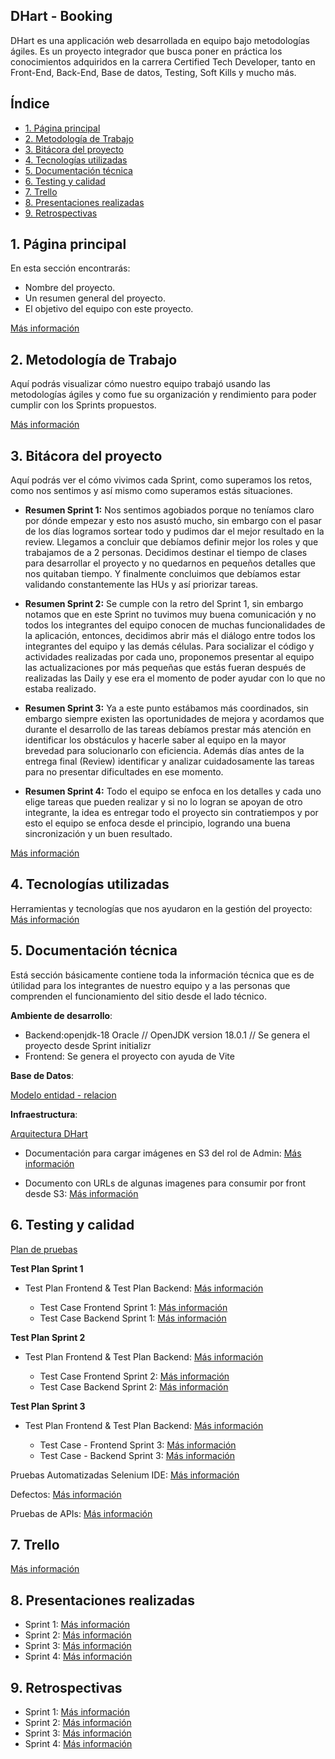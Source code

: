 ## DHart - Booking

DHart es una applicación web desarrollada en equipo bajo metodologías ágiles. Es un proyecto integrador que busca poner en práctica los conocimientos adquiridos en la carrera Certified Tech Developer, tanto en Front-End, Back-End, Base de datos, Testing, Soft Kills y mucho más.

## Índice

* [1. Página principal](#1-página-principal)
* [2. Metodología de Trabajo](#2-metodología-de-trabajo)
* [3. Bitácora del proyecto](#3-bitácora-del-proyecto)
* [4. Tecnologías utilizadas](#4-tecnologías-utilizadas)
* [5. Documentación técnica](#5-documentación-técnica)
* [6. Testing y calidad](#6-testing-y-calidad)
* [7. Trello](#7-trello)
* [8. Presentaciones realizadas](#8-presentaciones-realizadas)
* [9. Retrospectivas](#9-retrospectivas)

## 1. Página principal

En esta sección encontrarás:
  * Nombre del proyecto.
  * Un resumen general del proyecto.
  * El objetivo del equipo con este proyecto.

[Más información](https://docs.google.com/presentation/d/1WwELqgFqJvL16bqf0azexlOVCuIfOVb6DZ-BTKH639I/edit?usp=sharingEquipo)

## 2. Metodología de Trabajo

Aquí podrás visualizar cómo nuestro equipo trabajó usando las metodologías ágiles y como fue su organización y rendimiento para poder cumplir con los Sprints propuestos.

[Más información](https://docs.google.com/presentation/d/1qwPFgPTwKb8DQAehrUXQik_61Xps-CKPNLEQAXGPo_M/edit?usp=sharing)

## 3. Bitácora del proyecto

Aquí podrás ver el cómo vivimos cada Sprint, como superamos los retos, como nos sentimos y así mismo como superamos estás situaciones.
 
  * **Resumen Sprint 1:** Nos sentimos agobiados porque no teníamos claro por dónde empezar y esto nos asustó mucho, sin embargo con el pasar de los días logramos sortear todo y pudimos dar el mejor resultado en la review. Llegamos a concluir que debíamos definir mejor los roles y que trabajamos de a 2 personas. Decidimos destinar el tiempo de clases para desarrollar el proyecto y no quedarnos en pequeños detalles que nos quitaban tiempo. Y finalmente concluimos que debíamos estar validando constantemente las HUs y así priorizar tareas.

  * **Resumen Sprint 2:** Se cumple con la retro del Sprint 1, sin embargo notamos que en este Sprint no tuvimos muy buena comunicación y no todos los integrantes del equipo conocen de muchas funcionalidades de la aplicación, entonces, decidimos abrir más el diálogo entre todos los integrantes del equipo y las demás células. Para socializar el código y actividades realizadas por cada uno, proponemos presentar al equipo las
  actualizaciones por más pequeñas que estás fueran después de realizadas las Daily y ese era el momento de poder ayudar con lo que no estaba realizado.

  * **Resumen Sprint 3:** Ya a este punto estábamos más coordinados, sin embargo siempre existen las oportunidades de mejora y acordamos que durante el desarrollo de las tareas debíamos prestar más atención en identificar los obstáculos y hacerle saber al equipo en la mayor brevedad para solucionarlo con eficiencia. Además días antes de la entrega final (Review) identificar y analizar cuidadosamente las tareas para no presentar dificultades en ese momento.

  * **Resumen Sprint 4:** Todo el equipo se enfoca en los detalles y cada uno elige tareas que pueden realizar y si no lo logran se apoyan de otro integrante, la idea es entregar todo el proyecto sin contratiempos y por esto el equipo se enfoca desde el principio, logrando una buena sincronización y un buen resultado.

[Más información](https://docs.google.com/presentation/d/1DyR1FQZJojs-UZM8LAEWighyds5GQ87Ux4FGdeuIqU/edit?usp=sharing)

## 4. Tecnologías utilizadas

Herramientas y tecnologías que nos ayudaron en la gestión del proyecto: [Más información](https://docs.google.com/presentation/d/1Uanum12QrD6t9nuXbckTB8WjxRJ2M3RcaYfVDUrtAp0/edit?usp=sharing)

## 5. Documentación técnica

Está sección básicamente contiene toda la información técnica que es de útilidad para los integrantes de nuestro equipo y a las personas que comprenden el funcionamiento del sitio desde el lado técnico.

**Ambiente de desarrollo**:

  * Backend:openjdk-18 Oracle // OpenJDK version 18.0.1 // Se genera el proyecto desde Sprint initializr
  * Frontend: Se genera el proyecto con ayuda de Vite

**Base de Datos**:
  
[Modelo entidad - relacion](https://gitlab.ctd.academy/ctd/hispanos/proyecto-integrador-1/proyecto-integrador-0523/1021pt-c1/equipo-6/-/wikis/uploads/b264a1994fd068f623b5e4414151dbf0/Modelo_DER-DHART.pdf)

**Infraestructura**:

[Arquitectura DHart](https://gitlab.ctd.academy/ctd/hispanos/proyecto-integrador-1/proyecto-integrador-0523/1021pt-c1/equipo-6/-/wikis/uploads/3fd276d22f3fa2298776d9b3000057f1/diagrama_Arquitecturainfra_DHart.drawio.pdf)

  * Documentación para cargar imágenes en S3 del rol de Admin: [Más información](https://docs.google.com/document/d/1RHEOWnLoL3tOKImyPy01P0w--6RARWUgAXRD-3F2nyg/edit)

  * Documento con URLs de algunas imagenes para consumir por front desde S3: [Más información](https://docs.google.com/document/d/1UQlDUhlbvtkH7a_Y0aEpCKZ4eM-WU-viyVYH1JnjmAA/edit)


## 6. Testing y calidad

[Plan de pruebas](https://docs.google.com/document/d/14sAxnu9P_msUKGg5ZolK-iAd0nrOSyteTiZvuRBy5UY/edit?usp=sharing)

**Test Plan Sprint 1**

  * Test Plan Frontend & Test Plan Backend: [Más información](https://docs.google.com/spreadsheets/d/1sMBYujI1B7IhlBp4sCrIt3v4JxEgOJR-/edit?usp=sharing&ouid=118220150694044454855&rtpof=true&sd=true)

    * Test Case Frontend Sprint 1: [Más información](https://docs.google.com/document/d/1Tn2n-7VTrFY-feQNffqWKG4S5NTM06n6zkzT5Fc3HxE/edit?usp=sharing)  
    * Test Case Backend Sprint 1: [Más información](https://docs.google.com/document/d/16awfFsRve3vDK7li40eePtyB-IAiu_1souDPP7ow1Qo/edit?usp=sharing)

**Test Plan Sprint 2**

  * Test Plan Frontend & Test Plan Backend: [Más información](https://docs.google.com/spreadsheets/d/1jqQx2DII2BLKVfCj36S8pyVAjyQEN7Pf/edit?usp=sharing&ouid=118220150694044454855&rtpof=true&sd=true)

    * Test Case Frontend Sprint 2: [Más información](https://docs.google.com/document/d/16SXmGlVhOxxYmTewSFmGO2hhA6Il_jXVqX-dDaR0AME/edit?usp=sharing)
    * Test Case Backend Sprint 2: [Más información](https://docs.google.com/document/d/1Oj4t8nvXiq2lGk05d2s46VQEsK2gVr--tm3WHeUZs-w/edit?usp=sharing)

**Test Plan Sprint 3**

  * Test Plan Frontend & Test Plan Backend: [Más información](https://docs.google.com/spreadsheets/d/1uSNAg_ji_j375pvqjFUSAKECcrTOJ5ZB/edit?usp=sharing&ouid=118220150694044454855&rtpof=true&sd=true)

    * Test Case - Frontend Sprint 3: [Más información](https://docs.google.com/document/d/1zVJKGRak7SNOYSpEgW1Ek_n4KPt8JT6pSnJNpPvzgec/edit?usp=sharing)
    * Test Case - Backend Sprint 3: [Más información](https://docs.google.com/document/d/1MhHk4KU6PUSTmnFm8FOwiMFfbsOfMYCNvTY4iushFbw/edit?usp=sharing)

Pruebas Automatizadas Selenium IDE: [Más información](https://docs.google.com/document/d/1izzOzVFrD3AUt2dKnCyuSHRZ-2CVflp2awmLefwBV-M/edit?usp=sharing)

Defectos: [Más información](https://docs.google.com/spreadsheets/d/1i7a3khjfuZQ2kHbk3Y_3EiYyYfNkSYX1/edit?usp=sharing&ouid=118220150694044454855&rtpof=true&sd=true)

Pruebas de APIs: [Más información](https://docs.google.com/document/d/1OlWnPU59FxgbOrsoyXJewQ3hDs5lZ9z1/edit?usp=sharing&ouid=118220150694044454855&rtpof=true&sd=true)

## 7. Trello

[Más información](https://trello.com/b/leNVlqMv/pi)

## 8. Presentaciones realizadas

  * Sprint 1: [Más información](https://docs.google.com/presentation/d/1UY-GxEyMc4BFrQKyJNMEIVdelvt66h6V-jhzjIJu0sI/edit?usp=sharing)
  * Sprint 2: [Más información](https://docs.google.com/presentation/d/1WX1bXPWZInDGLXBjbwgUGeDFqBuTvhAuC4MaKkEhkcY/edit?usp=sharing)
  * Sprint 3: [Más información](https://docs.google.com/presentation/d/1VHR1xDjhwyBKwM7eCGQnsXumlo1_gC2WdcKNXASoM3o/edit?usp=sharing)
  * Sprint 4: [Más información](https://docs.google.com/presentation/d/1sGANgnPEwxoBY7czWeFhqE8mRi9Oo_jH6DlshecRWQU/edit?usp=sharing)

## 9. Retrospectivas

  * Sprint 1: [Más información](https://metroretro.io/board/LB1CLNAQT6QY)
  * Sprint 2: [Más información](https://metroretro.io/board/LBERDF8H00ID)
  * Sprint 3: [Más información](https://metroretro.io/board/LB62EG4L52FF)
  * Sprint 4: [Más información](https://metroretro.io/board/LBQEIS7QA69O)





